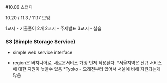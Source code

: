 #10.06 스터디

10.20 / 11.3 / 11.17 모임

1교시 - 기출풀이 2개
2교시 - 주제발표
3교시 - 실습




### S3 (Simple Storage Service)

- simple web service interface

- region은 버지니아로,  새로운서비스 가장 먼저 적용된다.
*서울지역은 신규 서비스에 대한 지원이 늦을수 있음
*Tyoko - 오래전부터 있어서 서울에 비해 지원되는게 많음